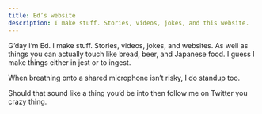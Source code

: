 ```yaml
---
title: Ed’s website
description: I make stuff. Stories, videos, jokes, and this website.
---
```


G’day I’m Ed. I make stuff. Stories, videos, jokes, and websites. As well as things you can actually touch like bread, beer, and Japanese food. I guess I make things either in jest or to ingest.

When breathing onto a shared microphone isn’t risky, I do standup too.

Should that sound like a thing you’d be into then follow me on Twitter you crazy thing.